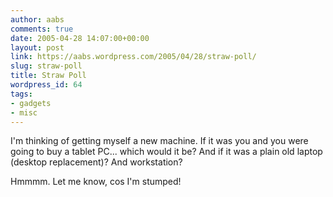 ```yaml
---
author: aabs
comments: true
date: 2005-04-28 14:07:00+00:00
layout: post
link: https://aabs.wordpress.com/2005/04/28/straw-poll/
slug: straw-poll
title: Straw Poll
wordpress_id: 64
tags:
- gadgets
- misc
---
```


I'm thinking of getting myself a new machine. If it was you and you were going to buy a tablet PC... which would it be?
And if it was a plain old laptop (desktop replacement)?
And workstation?

Hmmmm. Let me know, cos I'm stumped!
